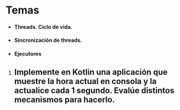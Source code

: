 # Temas
- #### Threads. Ciclo de vida.
- #### Sincronización de threads.
- #### Ejecutores

1. ## Implemente en Kotlin una aplicación que muestre la hora actual en consola y la actualice cada 1 segundo. Evalúe distintos mecanismos para hacerlo.

    